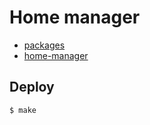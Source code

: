 # Home manager

- [packages]
- [home-manager]


[packages]: https://search.nixos.org/packages
[home-manager]: https://home-manager-options.extranix.com/

## Deploy

```sh
$ make
```
